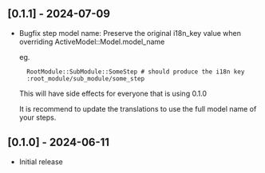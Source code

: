 ## [0.1.1] - 2024-07-09

- Bugfix step model name:
  Preserve the original i18n_key value when overriding ActiveModel::Model.model_name

    eg.

        RootModule::SubModule::SomeStep # should produce the i18n key
        :root_module/sub_module/some_step

    This will have side effects for everyone that is using 0.1.0

    It is recommend to update the translations to use the full model name of
    your steps.

## [0.1.0] - 2024-06-11

- Initial release

